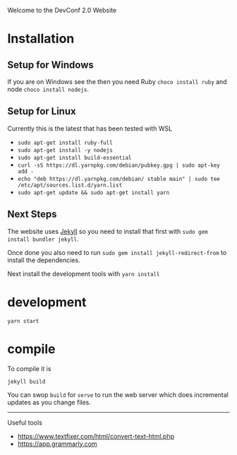 Welcome to the DevConf 2.0 Website

# Installation

## Setup for Windows
If you are on Windows see the then you need Ruby `choco install ruby` and node `choco install nodejs`.

## Setup for Linux
Currently this is the latest that has been tested with WSL

- `sudo apt-get install ruby-full`  
- `sudo apt-get install -y nodejs`  
- `sudo apt-get install build-essential`  
- `curl -sS https://dl.yarnpkg.com/debian/pubkey.gpg | sudo apt-key add -`  
- `echo "deb https://dl.yarnpkg.com/debian/ stable main" | sudo tee /etc/apt/sources.list.d/yarn.list`  
- `sudo apt-get update && sudo apt-get install yarn`  

## Next Steps

The website uses [Jekyll](https://jekyllrb.com/) so you need to install that first with `sudo gem install bundler jekyll`.

Once done you also need to run `sudo gem install jekyll-redirect-from` to install the dependencies.

Next install the development tools with `yarn install`

# development

```
yarn start
```

# compile
  
To compile it is
```
jekyll build
```
  
You can swop `build` for `serve` to run the web server which does incremental updates as you change files.

---

Useful tools
- https://www.textfixer.com/html/convert-text-html.php
- https://app.grammarly.com
  